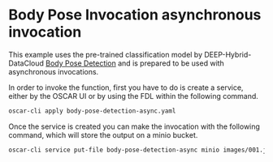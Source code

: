 # Body Pose Invocation asynchronous invocation

This example uses the pre-trained classification model by DEEP-Hybrid-DataCloud
[Body Pose Detection](https://marketplace.deep-hybrid-datacloud.eu/modules/deep-oc-posenet-tf.html)
and is prepared to be used with asynchronous invocations.


In order to invoke the function, first you have to do is create a service,
either by the OSCAR UI or by using the FDL within the following command.

``` sh
oscar-cli apply body-pose-detection-async.yaml
```

Once the service is created you can make the invocation with the following
command, which will store the output on a minio bucket.

``` sh
oscar-cli service put-file body-pose-detection-async minio images/001.jpg body-pose-detection-async/input/001.jpg
```

